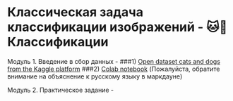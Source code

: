 # Классическая задача классификации изображений - 🐱🐶 Классификации

Модуль 1. Введение в сбор данных - ###1) [Open dataset cats and dogs from the Kaggle platform](https://www.kaggle.com/datasets/tongpython/cat-and-dog/data)
                                   ###2) [Colab notebook](https://drive.google.com/file/d/1O3LzAsDv3WVzMVosMAjAu0-tY2bzf84f/view?usp=sharing) (Пожалуйста, обратите внимание на объяснение к русскому языку в маркдауне)

Модуль 2. Практическое задание - 
